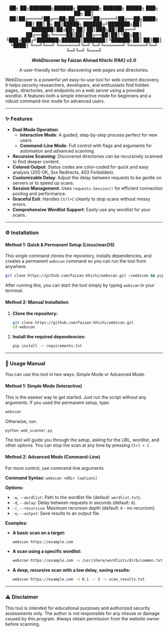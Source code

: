 <div align="center">  
██╗    ██╗███████╗██████╗ ███████╗ ██████╗ █████╗ ███╗   ██╗  
██║    ██║██╔════╝██╔══██╗██╔════╝██╔════╝██╔══██╗████╗  ██║  
██║ █╗ ██║█████╗  ██████╔╝███████╗██║     ███████║██╔██╗ ██║  
██║███╗██║██╔══╝  ██╔══██╗╚════██║██║     ██╔══██║██║╚██╗██║  
╚███╔███╔╝███████╗██████║███████║╚██████╗██║  ██║██║ ╚████║  
 ╚══╝╚══╝ ╚══════╝╚═╝  ╚═╝╚══════╝ ╚═════╝╚═╝  ╚═╝╚═╝  ╚═══╝


  **WebDiscover by Faizan Ahmad Khichi (FAK) v2.0**

  A user-friendly tool for discovering web pages and directories.

</div>

WebDiscover is a powerful yet easy-to-use tool for web content discovery. It helps security researchers, developers, and enthusiasts find hidden pages, directories, and endpoints on a web server using a provided wordlist. It features both a simple interactive mode for beginners and a robust command-line mode for advanced users.

---

### ✨ Features

- **Dual Mode Operation**:
  - **Interactive Mode**: A guided, step-by-step process perfect for new users.
  - **Command-Line Mode**: Full control with flags and arguments for automation and advanced scanning.
- **Recursive Scanning**: Discovered directories can be recursively scanned to find deeper content.
- **Colored Output**: Status codes are color-coded for quick and easy analysis (200 OK, 3xx Redirects, 403 Forbidden).
- **Customizable Delay**: Adjust the delay between requests to be gentle on servers or to speed up scans.
- **Session Management**: Uses `requests.Session()` for efficient connection pooling and performance.
- **Graceful Exit**: Handles `Ctrl+C` cleanly to stop scans without messy errors.
- **Comprehensive Wordlist Support**: Easily use any wordlist for your scans.

---

### ⚙️ Installation

#### Method 1: Quick & Permanent Setup (Linux/macOS)

This single command clones the repository, installs dependencies, and creates a permanent `webscan` command so you can run the tool from anywhere.

```bash
git clone https://github.com/Faizan-khichi/webscan.git ~/webscan && pip install -r ~/webscan/requirements.txt && echo "alias webscan='python ~/webscan/web_scanner.py'" >> ~/.bashrc && source ~/.bashrc
```
After running this, you can start the tool simply by typing `webscan` in your terminal.

#### Method 2: Manual Installation

1.  **Clone the repository:**
    ```bash
    git clone https://github.com/Faizan-khichi/webscan.git
    cd webscan
    ```

2.  **Install the required dependencies:**
    ```bash
    pip install -r requirements.txt
    ```

---

### 🚀 Usage Manual

You can use this tool in two ways: Simple Mode or Advanced Mode.

#### Method 1: Simple Mode (Interactive)

This is the easiest way to get started. Just run the script without any arguments. If you used the permanent setup, type:

```bash
webscan
```
Otherwise, run:
```bash
python web_scanner.py
```
The tool will guide you through the setup, asking for the URL, wordlist, and other options. You can stop the scan at any time by pressing `Ctrl + C`.

#### Method 2: Advanced Mode (Command-Line)

For more control, use command-line arguments.

**Command Syntax:**
`webscan <URL> [options]`

**Options:**
- `-w`, `--wordlist`: Path to the wordlist file (default: `wordlist.txt`).
- `-d`, `--delay`: Delay between requests in seconds (default: `0`).
- `-r`, `--recursive`: Maximum recursion depth (default: `0` - no recursion).
- `-o`, `--output`: Save results to an output file.

**Examples:**

- **A basic scan on a target:**
  ```bash
  webscan https://example.com
  ```

- **A scan using a specific wordlist:**
  ```bash
  webscan https://example.com -w /usr/share/wordlists/dirb/common.txt
  ```

- **A deep, recursive scan with a low delay, saving results:**
  ```bash
  webscan https://example.com -d 0.1 -r 2 -o scan_results.txt
  ```

---

### ⚠️ Disclaimer

This tool is intended for educational purposes and authorized security assessments only. The author is not responsible for any misuse or damage caused by this program. Always obtain permission from the website owner before scanning.
